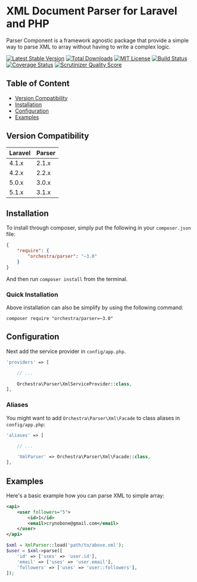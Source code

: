 XML Document Parser for Laravel and PHP
==============

Parser Component is a framework agnostic package that provide a simple way to parse XML to array without having to write a complex logic.

[![Latest Stable Version](https://img.shields.io/github/release/orchestral/parser.svg?style=flat-square)](https://packagist.org/packages/orchestra/parser)
[![Total Downloads](https://img.shields.io/packagist/dt/orchestra/parser.svg?style=flat-square)](https://packagist.org/packages/orchestra/parser)
[![MIT License](https://img.shields.io/packagist/l/orchestra/parser.svg?style=flat-square)](https://packagist.org/packages/orchestra/parser)
[![Build Status](https://img.shields.io/travis/orchestral/parser/3.1.svg?style=flat-square)](https://travis-ci.org/orchestral/parser)
[![Coverage Status](https://img.shields.io/coveralls/orchestral/parser/3.1.svg?style=flat-square)](https://coveralls.io/r/orchestral/parser?branch=3.1)
[![Scrutinizer Quality Score](https://img.shields.io/scrutinizer/g/orchestral/parser/3.1.svg?style=flat-square)](https://scrutinizer-ci.com/g/orchestral/parser/)

## Table of Content

* [Version Compatibility](#version-compatibility)
* [Installation](#installation)
* [Configuration](#configuration)
* [Examples](#examples)

## Version Compatibility

Laravel    | Parser
:----------|:----------
 4.1.x     | 2.1.x
 4.2.x     | 2.2.x
 5.0.x     | 3.0.x
 5.1.x     | 3.1.x

## Installation

To install through composer, simply put the following in your `composer.json` file:

```json
{
	"require": {
		"orchestra/parser": "~3.0"
	}
}
```

And then run `composer install` from the terminal.

### Quick Installation

Above installation can also be simplify by using the following command:

    composer require "orchestra/parser=~3.0"

## Configuration

Next add the service provider in `config/app.php`.

```php
'providers' => [

    // ...

    Orchestra\Parser\XmlServiceProvider::class,
],
```

### Aliases

You might want to add `Orchestra\Parser\Xml\Facade` to class aliases in `config/app.php`:

```php
'aliases' => [

    // ...

    'XmlParser' => Orchestra\Parser\Xml\Facade::class,
],
```

## Examples

Here's a basic example how you can parse XML to simple array:

```xml
<api>
    <user followers="5">
        <id>1</id>
        <email>crynobone@gmail.com</email>
    </user>
</api>
```

```php
$xml = XmlParser::load('path/to/above.xml');
$user = $xml->parse([
    'id' => ['uses' => 'user.id'],
    'email' => ['uses' => 'user.email'],
    'followers' => ['uses' => 'user::followers'],
]);
```
